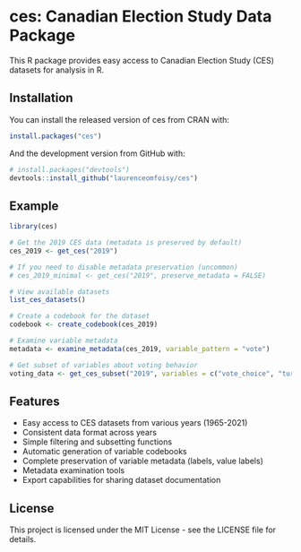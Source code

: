 # ces: Canadian Election Study Data Package

This R package provides easy access to Canadian Election Study (CES) datasets for analysis in R.

## Installation

You can install the released version of ces from CRAN with:

```r
install.packages("ces")
```

And the development version from GitHub with:

```r
# install.packages("devtools")
devtools::install_github("laurenceomfoisy/ces")
```

## Example

```r
library(ces)

# Get the 2019 CES data (metadata is preserved by default)
ces_2019 <- get_ces("2019")

# If you need to disable metadata preservation (uncommon)
# ces_2019_minimal <- get_ces("2019", preserve_metadata = FALSE)

# View available datasets
list_ces_datasets()

# Create a codebook for the dataset
codebook <- create_codebook(ces_2019)

# Examine variable metadata
metadata <- examine_metadata(ces_2019, variable_pattern = "vote")

# Get subset of variables about voting behavior
voting_data <- get_ces_subset("2019", variables = c("vote_choice", "turnout"))
```

## Features

- Easy access to CES datasets from various years (1965-2021)
- Consistent data format across years
- Simple filtering and subsetting functions
- Automatic generation of variable codebooks
- Complete preservation of variable metadata (labels, value labels)
- Metadata examination tools
- Export capabilities for sharing dataset documentation

## License

This project is licensed under the MIT License - see the LICENSE file for details.
